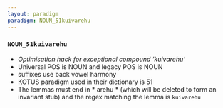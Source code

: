 ```yaml
---
layout: paradigm
paradigm: NOUN_51kuivarehu
---
```

### ` NOUN_51kuivarehu `

* _Optimisation hack for exceptional compound ’kuivarehu’_
* Universal POS is NOUN and legacy POS is NOUN
* suffixes use back vowel harmony
* KOTUS paradigm used in their dictionary is 51
* The lemmas must end in * arehu * (which will be deleted to form an invariant stub) and the regex matching the lemma is ` kuivarehu `
